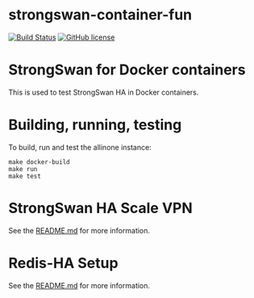 # strongswan-container-fun

[![Build Status](https://travis-ci.org/mestery/strongswan-container-fun.svg?branch=master)](https://travis-ci.org/mestery/strongswan-container-fun)
[![GitHub license](https://img.shields.io/badge/license-Apache%20license%202.0-blue.svg)](https://github.com/mestery/strongswan-container-fun/blob/master/LICENSE)

StrongSwan for Docker containers
================================

This is used to test StrongSwan HA in Docker containers.

Building, running, testing
==========================

To build, run and test the allinone instance:

```
make docker-build
make run
make test
```

StrongSwan HA Scale VPN
=======================

See the [README.md](docker/ha-scale-vpn/README.md) for more information.

Redis-HA Setup
==============

See the [README.md](docker/redis-ha/README.md) for more information.
